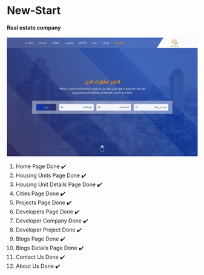 # New-Start

<h4>Real estate company</h4>

<img src="./readme.png" >

<ol>
  <li>Home Page Done ✔️</li>
  <li>Housing Units Page Done ✔️</li>
  <li>Housing Unit Details Page Done ✔️</li>
  <li>Cities Page Done ✔️</li>
  <li>Projects Page Done ✔️</li>
  <li>Developers Page Done ✔️</li>
  <li>Developer Company Done ✔️</li>
  <li>Developer Project Done ✔️</li>
  <li>Blogs Page Done ✔️</li>
  <li>Blogs Details Page Done ✔️</li>
  <li>Contact Us Done ✔️</li>
  <li>About Us Done ✔️</li>
</ol>
